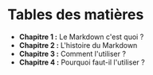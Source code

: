 # Tables des matières

+ **Chapitre 1 :** Le Markdown c'est quoi ?
+ **Chapitre 2 :** L'histoire du Markdown
+ **Chapitre 3 :** Comment l'utiliser ?
+ **Chapitre 4 :** Pourquoi faut-il l'utiliser ?